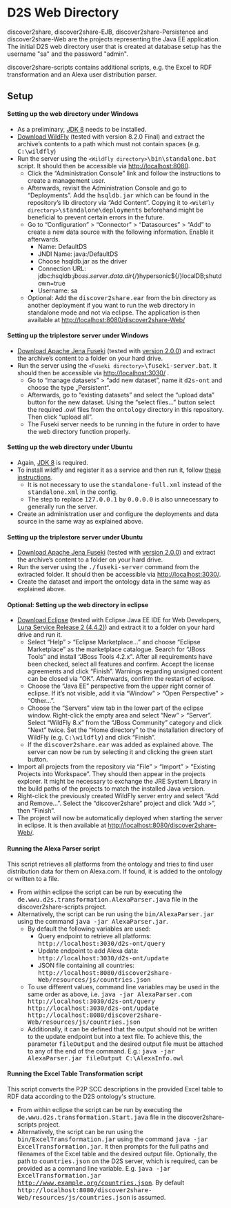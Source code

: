 ﻿# D2S Web Directory
discover2share, discover2share-EJB, discover2share-Persistence and discover2share-Web are the projects representing the Java EE application.
The initial D2S web directory user that is created at database setup has the username "sa" and the password "admin".

discover2share-scripts contains additional scripts, e.g. the Excel to RDF transformation and an Alexa user distribution parser.

## Setup
#### Setting up the web directory under Windows
* As a preliminary, [JDK 8](http://www.oracle.com/technetwork/java/javase/downloads/jdk8-downloads-2133151.html) needs to be installed.
* [Download WildFly](http://wildfly.org/downloads/) (tested with version 8.2.0 Final) and extract the archive’s contents to a path which must not contain spaces (e.g. <tt>C:\wildfly</tt>)
* Run the server using the <tt>`<WildFly directory>`\bin\standalone.bat</tt> script. It should then be accessible via [http://localhost:8080](http://localhost:8080). 
  * Click the “Administration Console” link and follow the instructions to create a management user. 
  * Afterwards, revisit the Administration Console and go to “Deployments”. Add the <tt>hsqldb.jar</tt> which can be found in the repository’s lib directory via “Add Content”. Copying it to <tt>`<WildFly directory>`\standalone\deployments</tt> beforehand might be beneficial to prevent certain errors in the future.
  * Go to “Configuration” > “Connector” > “Datasources” > “Add” to create a new data source with the following information. Enable it afterwards.
    * Name: DefaultDS
    * JNDI Name: java:/DefaultDS
    * Choose hsqldb.jar as the driver
    * Connection URL: jdbc:hsqldb:${jboss.server.data.dir}${/}hypersonic${/}localDB;shutdown=true
    * Username: sa
  * Optional: Add the <tt>discover2share.ear</tt> from the bin directory as another deployment if you want to run the web directory in standalone mode and not via eclipse. The application is then available at [http://localhost:8080/discover2share-Web/](http://localhost:8080/discover2share-Web/)

#### Setting up the triplestore server under Windows
* [Download Apache Jena Fuseki](http://jena.apache.org/download/index.cgi#apache-jena-fuseki) (tested with [version 2.0.0](http://archive.apache.org/dist/jena/binaries/)) and extract the archive’s content to a folder on your hard drive.
* Run the server using the <tt>`<Fuseki directory>`\fuseki-server.bat</tt>. It should then be accessible via [http://localhost:3030/](http://localhost:3030/) .
  * Go to “manage datasets” > “add new dataset”, name it <tt>d2s-ont</tt> and choose the type „Persistent“.
  * Afterwards, go to “existing datasets” and select the “upload data” button for the new dataset. Using the “select files…” button select the required .owl files from the <tt>ontology</tt> directory in this repository. Then click “upload all”.
  * The Fuseki server needs to be running in the future in order to have the web directory function properly.

#### Setting up the web directory under Ubuntu
* Again, [JDK 8](http://www.oracle.com/technetwork/java/javase/downloads/jdk8-downloads-2133151.html) is required.
* To install wildfly and register it as a service and then run it, follow [these instructions](https://gesker.wordpress.com/2015/02/17/quick-install-wildfly-8-2-0-on-ubuntu-14-04/).
  * It is not necessary to use the <tt>standalone-full.xml</tt> instead of the <tt>standalone.xml</tt> in the config.
  * The step to replace <tt>127.0.0.1</tt> by <tt>0.0.0.0</tt> is also unnecessary to generally run the server.
* Create an administration user and configure the deployments and data source in the same way as explained above.

#### Setting up the triplestore server under Ubuntu
* [Download Apache Jena Fuseki](http://jena.apache.org/download/index.cgi#apache-jena-fuseki) (tested with [version 2.0.0](http://archive.apache.org/dist/jena/binaries/)) and extract the archive’s content to a folder on your hard drive.
* Run the server using the <tt>./fuseki-server</tt> command from the extracted folder. It should then be accessible via [http://localhost:3030/](http://localhost:3030/).
* Create the dataset and import the ontology data in the same way as explained above.

#### Optional: Setting up the web directory in eclipse
* [Download Eclipse](http://www.eclipse.org/downloads/) (tested with Eclipse Java EE IDE for Web Developers, [Luna Service Release 2 (4.4.2)](http://www.eclipse.org/downloads/packages/eclipse-ide-java-ee-developers/lunasr2)) and extract it to a folder on your hard drive and run it.
  * Select “Help” > “Eclipse Marketplace…” and choose “Eclipse Marketplace” as the marketplace catalogue. Search for “JBoss Tools” and install “JBoss Tools 4.2.x". After all requirements have been checked, select all features and confirm. Accept the license agreements and click “Finish”. Warnings regarding unsigned content can be closed via “OK”. Afterwards, confirm the restart of eclipse.
  * Choose the “Java EE” perspective from the upper right corner of eclipse. If it’s not visible, add it via “Window” > “Open Perspective” > “Other…”.
  * Choose the “Servers” view tab in the lower part of the eclipse window. Right-click the empty area and select “New” > “Server”. Select “WildFly 8.x” from the “JBoss Community” category and click “Next” twice. Set the “Home directory” to the installation directory of WildFly (e.g. <tt>C:\wildfly</tt>) and click “Finish”.
  * If the <tt>discover2share.ear</tt> was added as explained above. The server can now be run by selecting it and clicking the green start button.
* Import all projects from the repository via “File” > “Import” > “Existing Projects into Workspace”. They should then appear in the projects explorer. It might be necessary to exchange the JRE System Library in the build paths of the projects to match the installed Java version.
* Right-click the previously created WildFly server entry and select “Add and Remove…”. Select the “discover2share” project  and click “Add >”, then “Finish”.
* The project will now be automatically deployed when starting the server in eclipse. It is then available at [http://localhost:8080/discover2share-Web/](http://localhost:8080/discover2share-Web/).

#### Running the Alexa Parser script
This script retrieves all platforms from the ontology and tries to find user distribution data for them on Alexa.com. If found, it is added to the ontology or written to a file.
* From within eclipse the script can be run by executing the <tt>de.wwu.d2s.transformation.AlexaParser.java</tt> file in the discover2share-scripts project.
* Alternatively, the script can be run using the <tt>bin/AlexaParser.jar</tt> using the command <tt>java -jar AlexaParser.jar</tt>.
  * By default the following variables are used:
    * Query endpoint to retrieve all platforms: <tt>http://localhost:3030/d2s-ont/query</tt>
    * Update endpoint to add Alexa data: <tt>http://localhost:3030/d2s-ont/update</tt>
    * JSON file containing all countries: <tt>http://localhost:8080/discover2share-Web/resources/js/countries.json</tt>
  * To use different values, command line variables may be used in the same order as above, i.e. <tt>java -jar AlexaParser.com http://localhost:3030/d2s-ont/query http://localhost:3030/d2s-ont/update http://localhost:8080/discover2share-Web/resources/js/countries.json</tt>
  * Additionally, it can be defined that the output should not be written to the update endpoint but into a text file. To achieve this, the parameter <tt>fileOutput</tt> and the desired output file must be attached to any of the end of the command. E.g.: <tt>java -jar AlexaParser.jar fileOutput C:\AlexaInfo.owl</tt>

#### Running the Excel Table Transformation script
This script converts the P2P SCC descriptions in the provided Excel table to RDF data according to the D2S ontology's structure.
* From within eclipse the script can be run by executing the <tt>de.wwu.d2s.transformation.Start.java</tt> file in the discover2share-scripts project.
* Alternatively, the script can be run using the <tt>bin/ExcelTransformation.jar</tt> using the command <tt>java -jar ExcelTransformation.jar</tt>. It then prompts for the full paths and filenames of the Excel table and the desired output file. Optionally, the path to <tt>countries.json</tt> on the D2S server, which is required, can be provided as a command line variable. E.g. <tt>java -jar ExcelTransformation.jar http://www.example.org/countries.json</tt>. By default <tt>http://localhost:8080/discover2share-Web/resources/js/countries.json</tt> is assumed.

